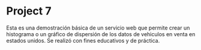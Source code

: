 # Project 7
Esta es una demostración básica de un servicio web que permite crear un histograma o un gráfico de dispersión de los datos de vehiculos en venta en estados unidos.
Se realizó con fines educativos y de práctica.
